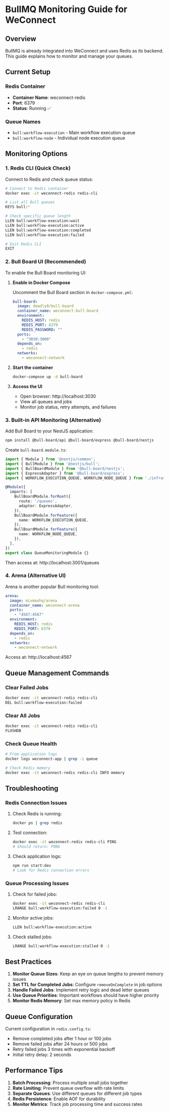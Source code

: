 # BullMQ Monitoring Guide for WeConnect

## Overview

BullMQ is already integrated into WeConnect and uses Redis as its backend. This guide explains how to monitor and manage your queues.

## Current Setup

### Redis Container
- **Container Name**: weconnect-redis
- **Port**: 6379
- **Status**: Running ✅

### Queue Names
- `bull:workflow-execution` - Main workflow execution queue
- `bull:workflow-node` - Individual node execution queue

## Monitoring Options

### 1. Redis CLI (Quick Check)

Connect to Redis and check queue status:

```bash
# Connect to Redis container
docker exec -it weconnect-redis redis-cli

# List all Bull queues
KEYS bull:*

# Check specific queue length
LLEN bull:workflow-execution:wait
LLEN bull:workflow-execution:active
LLEN bull:workflow-execution:completed
LLEN bull:workflow-execution:failed

# Exit Redis CLI
EXIT
```

### 2. Bull Board UI (Recommended)

To enable the Bull Board monitoring UI:

1. **Enable in Docker Compose**
   
   Uncomment the Bull Board section in `docker-compose.yml`:
   ```yaml
   bull-board:
     image: deadly0/bull-board
     container_name: weconnect-bull-board
     environment:
       REDIS_HOST: redis
       REDIS_PORT: 6379
       REDIS_PASSWORD: ""
     ports:
       - "3030:3000"
     depends_on:
       - redis
     networks:
       - weconnect-network
   ```

2. **Start the container**
   ```bash
   docker-compose up -d bull-board
   ```

3. **Access the UI**
   - Open browser: http://localhost:3030
   - View all queues and jobs
   - Monitor job status, retry attempts, and failures

### 3. Built-in API Monitoring (Alternative)

Add Bull Board to your NestJS application:

```bash
npm install @bull-board/api @bull-board/express @bull-board/nestjs
```

Create `bull-board.module.ts`:
```typescript
import { Module } from '@nestjs/common';
import { BullModule } from '@nestjs/bull';
import { BullBoardModule } from '@bull-board/nestjs';
import { ExpressAdapter } from '@bull-board/express';
import { WORKFLOW_EXECUTION_QUEUE, WORKFLOW_NODE_QUEUE } from './infrastructure/queues/constants';

@Module({
  imports: [
    BullBoardModule.forRoot({
      route: '/queues',
      adapter: ExpressAdapter,
    }),
    BullBoardModule.forFeature({
      name: WORKFLOW_EXECUTION_QUEUE,
    }),
    BullBoardModule.forFeature({
      name: WORKFLOW_NODE_QUEUE,
    }),
  ],
})
export class QueueMonitoringModule {}
```

Then access at: http://localhost:3001/queues

### 4. Arena (Alternative UI)

Arena is another popular Bull monitoring tool:

```yaml
arena:
  image: mixmaxhq/arena
  container_name: weconnect-arena
  ports:
    - "4567:4567"
  environment:
    REDIS_HOST: redis
    REDIS_PORT: 6379
  depends_on:
    - redis
  networks:
    - weconnect-network
```

Access at: http://localhost:4567

## Queue Management Commands

### Clear Failed Jobs
```bash
docker exec -it weconnect-redis redis-cli
DEL bull:workflow-execution:failed
```

### Clear All Jobs
```bash
docker exec -it weconnect-redis redis-cli
FLUSHDB
```

### Check Queue Health
```bash
# From application logs
docker logs weconnect-app | grep -i queue

# Check Redis memory
docker exec -it weconnect-redis redis-cli INFO memory
```

## Troubleshooting

### Redis Connection Issues
1. Check Redis is running:
   ```bash
   docker ps | grep redis
   ```

2. Test connection:
   ```bash
   docker exec -it weconnect-redis redis-cli PING
   # Should return: PONG
   ```

3. Check application logs:
   ```bash
   npm run start:dev
   # Look for Redis connection errors
   ```

### Queue Processing Issues
1. Check for failed jobs:
   ```bash
   docker exec -it weconnect-redis redis-cli
   LRANGE bull:workflow-execution:failed 0 -1
   ```

2. Monitor active jobs:
   ```bash
   LLEN bull:workflow-execution:active
   ```

3. Check stalled jobs:
   ```bash
   LRANGE bull:workflow-execution:stalled 0 -1
   ```

## Best Practices

1. **Monitor Queue Sizes**: Keep an eye on queue lengths to prevent memory issues
2. **Set TTL for Completed Jobs**: Configure `removeOnComplete` in job options
3. **Handle Failed Jobs**: Implement retry logic and dead letter queues
4. **Use Queue Priorities**: Important workflows should have higher priority
5. **Monitor Redis Memory**: Set max memory policy in Redis

## Queue Configuration

Current configuration in `redis.config.ts`:
- Remove completed jobs after 1 hour or 100 jobs
- Remove failed jobs after 24 hours or 500 jobs
- Retry failed jobs 3 times with exponential backoff
- Initial retry delay: 2 seconds

## Performance Tips

1. **Batch Processing**: Process multiple small jobs together
2. **Rate Limiting**: Prevent queue overflow with rate limits
3. **Separate Queues**: Use different queues for different job types
4. **Redis Persistence**: Enable AOF for durability
5. **Monitor Metrics**: Track job processing time and success rates
